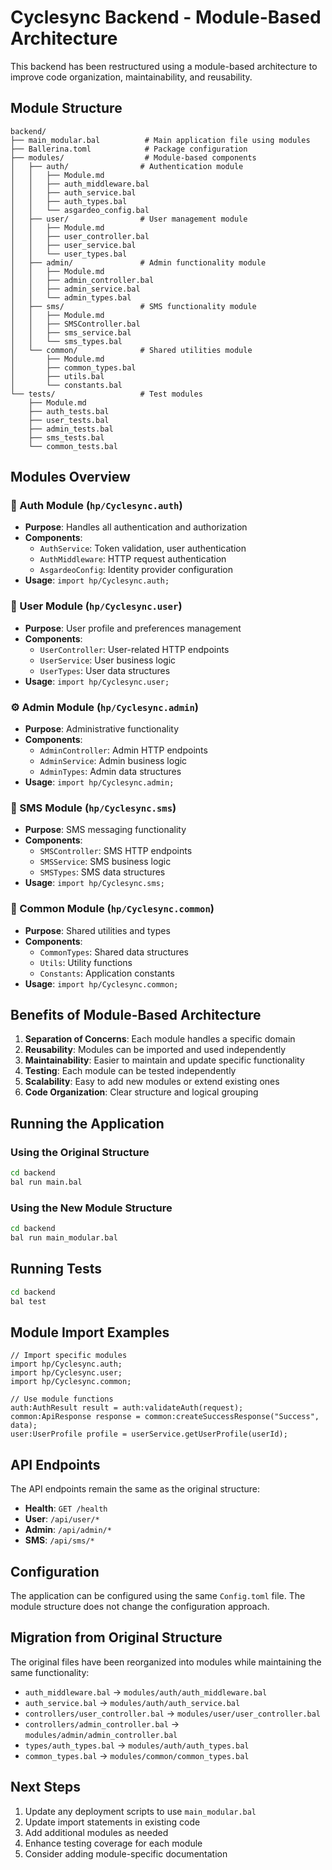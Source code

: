 # Cyclesync Backend - Module-Based Architecture

This backend has been restructured using a module-based architecture to improve code organization, maintainability, and reusability.

## Module Structure

```
backend/
├── main_modular.bal          # Main application file using modules
├── Ballerina.toml            # Package configuration
├── modules/                  # Module-based components
│   ├── auth/                # Authentication module
│   │   ├── Module.md
│   │   ├── auth_middleware.bal
│   │   ├── auth_service.bal
│   │   ├── auth_types.bal
│   │   └── asgardeo_config.bal
│   ├── user/                # User management module
│   │   ├── Module.md
│   │   ├── user_controller.bal
│   │   ├── user_service.bal
│   │   └── user_types.bal
│   ├── admin/               # Admin functionality module
│   │   ├── Module.md
│   │   ├── admin_controller.bal
│   │   ├── admin_service.bal
│   │   └── admin_types.bal
│   ├── sms/                 # SMS functionality module
│   │   ├── Module.md
│   │   ├── SMSController.bal
│   │   ├── sms_service.bal
│   │   └── sms_types.bal
│   └── common/              # Shared utilities module
│       ├── Module.md
│       ├── common_types.bal
│       ├── utils.bal
│       └── constants.bal
└── tests/                   # Test modules
    ├── Module.md
    ├── auth_tests.bal
    ├── user_tests.bal
    ├── admin_tests.bal
    ├── sms_tests.bal
    └── common_tests.bal
```

## Modules Overview

### 🔐 Auth Module (`hp/Cyclesync.auth`)
- **Purpose**: Handles all authentication and authorization
- **Components**: 
  - `AuthService`: Token validation, user authentication
  - `AuthMiddleware`: HTTP request authentication
  - `AsgardeoConfig`: Identity provider configuration
- **Usage**: `import hp/Cyclesync.auth;`

### 👤 User Module (`hp/Cyclesync.user`)
- **Purpose**: User profile and preferences management
- **Components**:
  - `UserController`: User-related HTTP endpoints
  - `UserService`: User business logic
  - `UserTypes`: User data structures
- **Usage**: `import hp/Cyclesync.user;`

### ⚙️ Admin Module (`hp/Cyclesync.admin`)
- **Purpose**: Administrative functionality
- **Components**:
  - `AdminController`: Admin HTTP endpoints
  - `AdminService`: Admin business logic
  - `AdminTypes`: Admin data structures
- **Usage**: `import hp/Cyclesync.admin;`

### 📱 SMS Module (`hp/Cyclesync.sms`)
- **Purpose**: SMS messaging functionality
- **Components**:
  - `SMSController`: SMS HTTP endpoints
  - `SMSService`: SMS business logic
  - `SMSTypes`: SMS data structures
- **Usage**: `import hp/Cyclesync.sms;`

### 🔧 Common Module (`hp/Cyclesync.common`)
- **Purpose**: Shared utilities and types
- **Components**:
  - `CommonTypes`: Shared data structures
  - `Utils`: Utility functions
  - `Constants`: Application constants
- **Usage**: `import hp/Cyclesync.common;`

## Benefits of Module-Based Architecture

1. **Separation of Concerns**: Each module handles a specific domain
2. **Reusability**: Modules can be imported and used independently
3. **Maintainability**: Easier to maintain and update specific functionality
4. **Testing**: Each module can be tested independently
5. **Scalability**: Easy to add new modules or extend existing ones
6. **Code Organization**: Clear structure and logical grouping

## Running the Application

### Using the Original Structure
```bash
cd backend
bal run main.bal
```

### Using the New Module Structure
```bash
cd backend
bal run main_modular.bal
```

## Running Tests
```bash
cd backend
bal test
```

## Module Import Examples

```ballerina
// Import specific modules
import hp/Cyclesync.auth;
import hp/Cyclesync.user;
import hp/Cyclesync.common;

// Use module functions
auth:AuthResult result = auth:validateAuth(request);
common:ApiResponse response = common:createSuccessResponse("Success", data);
user:UserProfile profile = userService.getUserProfile(userId);
```

## API Endpoints

The API endpoints remain the same as the original structure:

- **Health**: `GET /health`
- **User**: `/api/user/*`
- **Admin**: `/api/admin/*`
- **SMS**: `/api/sms/*`

## Configuration

The application can be configured using the same `Config.toml` file. The module structure does not change the configuration approach.

## Migration from Original Structure

The original files have been reorganized into modules while maintaining the same functionality:

- `auth_middleware.bal` → `modules/auth/auth_middleware.bal`
- `auth_service.bal` → `modules/auth/auth_service.bal`
- `controllers/user_controller.bal` → `modules/user/user_controller.bal`
- `controllers/admin_controller.bal` → `modules/admin/admin_controller.bal`
- `types/auth_types.bal` → `modules/auth/auth_types.bal`
- `common_types.bal` → `modules/common/common_types.bal`

## Next Steps

1. Update any deployment scripts to use `main_modular.bal`
2. Update import statements in existing code
3. Add additional modules as needed
4. Enhance testing coverage for each module
5. Consider adding module-specific documentation
